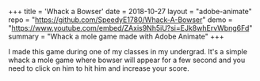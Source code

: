 +++
title = 'Whack a Bowser'
date = 2018-10-27
layout = "adobe-animate"
repo = "https://github.com/SpeedyE1780/Whack-A-Bowser"
demo = "https://www.youtube.com/embed/ZAxis9Nh5iU?si=EJk8whErvWbng6Fd"
summary = "Whack a mole game made with Adobe Animate"
+++

I made this game during one of my classes in my undergrad.
It's a simple whack a mole game where bowser will appear for a few second and you need to click on him to hit him and increase your score.
